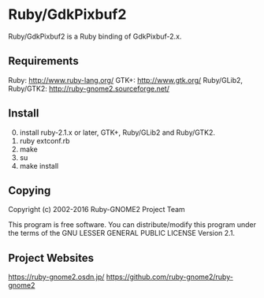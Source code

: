 Ruby/GdkPixbuf2
===============
Ruby/GdkPixbuf2 is a Ruby binding of GdkPixbuf-2.x.

Requirements
------------
   Ruby: http://www.ruby-lang.org/
   GTK+: http://www.gtk.org/
   Ruby/GLib2, Ruby/GTK2: http://ruby-gnome2.sourceforge.net/

Install
-------
   0. install ruby-2.1.x or later, GTK+, Ruby/GLib2 and Ruby/GTK2.
   1. ruby extconf.rb
   2. make
   3. su
   4. make install

Copying
-------
   Copyright (c) 2002-2016 Ruby-GNOME2 Project Team

   This program is free software.
   You can distribute/modify this program under the terms of
   the GNU LESSER GENERAL PUBLIC LICENSE Version 2.1.

Project Websites
----------------
   https://ruby-gnome2.osdn.jp/
   https://github.com/ruby-gnome2/ruby-gnome2
